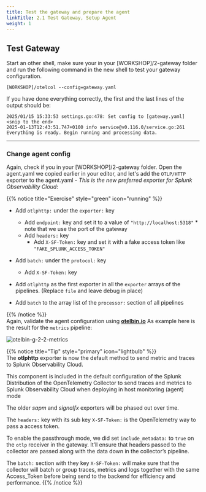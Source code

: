 ```yaml
---
title: Test the gateway and prepare the agent  
linkTitle: 2.1 Test Gateway, Setup Agent 
weight: 1
---
```


## Test Gateway

Start an other shell, make sure your in your [WORKSHOP]/2-gateway folder and run the following command in the new shell to test your gateway configuration.

```text
[WORKSHOP]/otelcol --config=gateway.yaml
```

If you have done everything correctly, the first and the last lines of the output should be:

```text
2025/01/15 15:33:53 settings.go:478: Set config to [gateway.yaml]
<snip to the end>
2025-01-13T12:43:51.747+0100 info service@v0.116.0/service.go:261 Everything is ready. Begin running and processing data.
```

---

### Change agent config

Again, check if you in your [WORKSHOP]/2-gateway folder.  Open the agent.yaml we copied earlier in your editor, and let's add the `OTLP/HTTP` exporter to the agent.yaml - *This is the new preferred exporter for Splunk Observability Cloud*:

{{% notice title="Exercise" style="green" icon="running" %}}

- Add `otlphttp:` under the `exporter:` key
  - Add `endpoint:` key and set it to a value of `"http://localhost:5318"`   *  note that we use the port of the gateway
  - Add `headers:` key
    - Add `X-SF-Token:` key and set it with a fake access token like `"FAKE_SPLUNK_ACCESS_TOKEN"`  

- Add `batch:` under the `protocol:` key
  - Add `X-SF-Token:` key

- Add `otlphttp` as the first exporter in all the `exporter` arrays of the pipelines. (Replace `file` and leave debug in place)
- Add `batch` to the array list of the `processor:` section of all pipelines

{{% /notice %}}  
Again, validate the agent configuration using **[otelbin.io](https://www.otelbin.io/)** As example here is the result for the `metrics` pipeline:

![otelbin-g-2-2-metrics](../../images/gateway-2-2-metrics.png)

{{% notice title="Tip" style="primary"  icon="lightbulb" %}}  
The **otlphttp** exporter is now the default method to send metric and traces to Splunk Observability Cloud.

This component is included in the default configuration of the Splunk Distribution of the OpenTelemetry Collector to send traces and metrics to Splunk Observability Cloud when deploying in host monitoring (agent) mode

The older *sapm* and *signalfx* exporters will be phased out over time.

The `headers:` key with its sub key `X-SF-Token:` is the OpenTelemetry way to pass a access token.

To enable the passthrough mode, we did set `include_metadata:` to `true` on the `otlp` receiver in the gateway. It’ll ensure that headers passed to the collector are passed along with the data down in the collector’s pipeline.

The `batch:` section with they key `X-SF-Token:` will make sure that the collector will batch or group  traces, metrics and logs together with the same Access_Token before being send to the backend for efficiency and performance.
{{% /notice %}}
